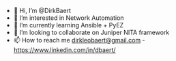 - 👋 Hi, I’m @DirkBaert
- 👀 I’m interested in Network Automation
- 🌱 I’m currently learning Ansible + PyEZ
- 💞️ I’m looking to collaborate on Juniper NITA framework
- 📫 How to reach me dirkleobaert@gmail.com - https://www.linkedin.com/in/dbaert/

<!---
DirkBaert/DirkBaert is a ✨ special ✨ repository because its `README.md` (this file) appears on your GitHub profile.
You can click the Preview link to take a look at your changes.
--->
